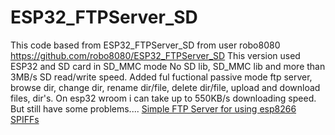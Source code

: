 # ESP32_FTPServer_SD
This code based from ESP32_FTPServer_SD from user robo8080 https://github.com/robo8080/ESP32_FTPServer_SD This version used ESP32 and SD card in SD_MMC mode No SD lib, SD_MMC lib and more than 3MB/s SD read/write speed. Added ful fuctional passive mode ftp server, browse dir, change dir, rename dir/file, delete dir/file, upload and download files, dir's. On esp32 wroom i can take up to 550KB/s downloading speed. But still have some problems....
[Simple FTP Server for using esp8266 SPIFFs](https://github.com/nailbuster/esp8266FTPServer "Title")
